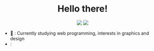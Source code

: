 <h1 align="center">Hello there!</h1>

<p align="center">
  <img src="http://user-images.githubusercontent.com/74038190/216120986-f2752ca9-fe82-4aa3-befe-0a58db010d85.png"> <img src="https://user-images.githubusercontent.com/74038190/216120981-b9507c36-0e04-4469-8e27-c99271b45ba5.png">
</p>

- 📖 : Currently studying web programming, interests in graphics and design
- :
